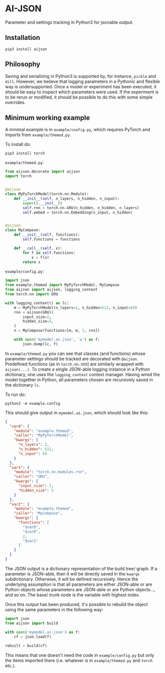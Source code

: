 # AI-JSON

Parameter and settings tracking in Python3 for jsonable output.

## Installation

``` 
pip3 install aijson
```

## Philosophy

Saving and serializing in Python3 is supported by, for instance, `pickle` and `dill`. However, we believe that logging parameters in a Pythonic and flexible way is undersupported. Once a model or experiment has been executed, it should be easy to inspect which parameters were used. If the experiment is to be rerun or modified, it should be possible to do this with some simple overrides.

## Minimum working example

A minimal example is in `example/config.py`, which requires PyTorch and imports from `example/themod.py`.

To install do:

```
pip3 install torch
```

`example/themod.py`:

```python
from aijson.decorate import aijson
import torch


@aijson
class MyPyTorchModel(torch.nn.Module):
    def __init__(self, n_layers, n_hidden, n_input):
        super().__init__()
        self.rnn = torch.nn.GRU(n_hidden, n_hidden, n_layers)
        self.embed = torch.nn.Embedding(n_input, n_hidden)


@aijson
class MyCompose:
    def __init__(self, functions):
        self.functions = functions

    def __call__(self, x):
        for f in self.functions:
            x = f(x)
        return x

```

`example/config.py`:

```python
import json
from example.themod import MyPyTorchModel, MyCompose
from aijson import aijson, logging_context
from torch.nn import GRU

with logging_context() as lc:
    m = MyPyTorchModel(n_layers=1, n_hidden=512, n_input=64)
    rnn = aijson(GRU)(
        input_size=2,
        hidden_size=5,
    )
    n = MyCompose(functions=[m, m, 2, rnn])

    with open('mymodel.ai.json', 'w') as f:
        json.dump(lc, f)
```

In `example/themod.py` you can see that classes (and functions) whose parameter settings should be tracked are decorated with `@aijson`. Predefined functions (as in `torch.nn.XXX`) are similarly wrapped with `aijson(...)`. To create a single JSON-able logging instance in a Python dictionary, one uses the `logging_context` context manager. Having wired the model together in Python, all parameters chosen are recursively saved in the dictionary `lc`.

To run do:

```
python3 -m example.config
```

This should give output in `mymodel.ai.json`, which should look like this:

```json
{
  "var0": {
    "module": "example.themod",
    "caller": "MyPyTorchModel",
    "kwargs": {
      "n_layers": 1,
      "n_hidden": 512,
      "n_input": 64
    }
  },
  "var1": {
    "module": "torch.nn.modules.rnn",
    "caller": "GRU",
    "kwargs": {
      "input_size": 2,
      "hidden_size": 5
    }
  },
  "var2": {
    "module": "example.themod",
    "caller": "MyCompose",
    "kwargs": {
      "functions": [
        "$var0",
        "$var0",
        2,
        "$var1"
      ]
    }
  }
}
```

The JSON output is a dictionary representation of the build tree/ graph. If a parameter is JSON-able, then it will be directly saved in the `kwargs` subdictionary. Otherwise, it will be defined recursively. Hence the underlying assumption is that all parameters are either JSON-able or are Python objects whose parameters are JSON-able or are Python objects..., and so on. The base/ trunk node is the variable with highest index.

Once this output has been produced, it's possible to rebuild the object using the same parameters in the following way:

```python
import json
from aijson import build

with open('mymodel.ai.json') as f:
    cf = json.load(f)
    
rebuilt = build(cf)
```

This means that one doesn't need the code in `example/config.py` but only the items imported there (i.e. whatever is in `example/themod.py` and `torch` etc.).